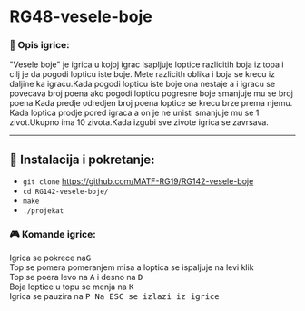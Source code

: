 # RG48-vesele-boje

### :memo: Opis igrice:
"Vesele boje" je igrica u kojoj igrac isapljuje loptice razlicitih boja iz topa i cilj je da pogodi lopticu iste boje. Mete razlicith oblika i boja se krecu iz daljine ka igracu.Kada pogodi lopticu iste boje ona nestaje a i igracu se povecava broj poena ako pogodi lopticu pogresne boje smanjuje mu se broj poena.Kada predje odredjen broj poena loptice se krecu brze prema njemu. Kada loptica prodje pored igraca a on je ne unisti smanjuje mu se 1 zivot.Ukupno ima 10 zivota.Kada izgubi sve zivote igrica se zavrsava.
___


## :wrench: Instalacija i pokretanje:

- `git clone` https://github.com/MATF-RG19/RG142-vesele-boje
- `cd RG142-vesele-boje/`
- `make`
- `./projekat`


### :video_game: Komande igrice:
Igrica se pokrece na<kbd>G</kbd> <br>
Top se pomera pomeranjem misa a loptica se ispaljuje na levi klik<br>
Top se poera levo na <kbd>A</kbd> i desno na <kbd>D</kbd> <br>
Boja loptice u topu se menja na <kbd>K</kbd> <br>
Igrica se pauzira na <kbd>P<kdb>
Na <kbd>ESC</kbd> se izlazi iz igrice 
